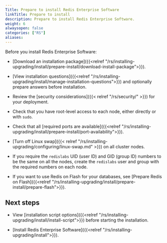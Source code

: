 ```yaml
---
Title: Prepare to install Redis Enterprise Software
linkTitle: Prepare to install
description: Prepare to install Redis Enterprise Software.
weight: 6
alwaysopen: false
categories: ["RS"]
aliases: 
---
```


Before you install Redis Enterprise Software:

- [Download an installation package]({{<relref "/rs/installing-upgrading/install/prepare-install/download-install-package">}}).

- [View installation questions]({{<relref "/rs/installing-upgrading/install/manage-installation-questions">}}) and optionally prepare answers before installation.

- Review the [security considerations]({{< relref "/rs/security/" >}}) for your deployment.

- Check that you have root-level access to each node, either directly or with `sudo`.

- Check that all [required ports are available]({{<relref "/rs/installing-upgrading/install/prepare-install/port-availability">}}).

- [Turn off Linux swap]({{< relref "/rs/installing-upgrading/configuring/linux-swap.md" >}}) on all cluster nodes.

- If you require the `redislabs` UID (user ID) and GID (group ID) numbers to be the same on all the nodes, create the `redislabs` user and group with the required numbers on each node.

- If you want to use Redis on Flash for your databases, see [Prepare Redis on Flash]({{<relref "/rs/installing-upgrading/install/prepare-install/prepare-flash">}}).

## Next steps

- View [installation script options]({{<relref "/rs/installing-upgrading/install/install-script">}}) before starting the installation.

- [Install Redis Enterprise Software]({{<relref "/rs/installing-upgrading/install">}}).
